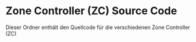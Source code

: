 # Zone Controller (ZC) Source Code

Dieser Ordner enthält den Quellcode für die verschiedenen Zone Controller (ZC)